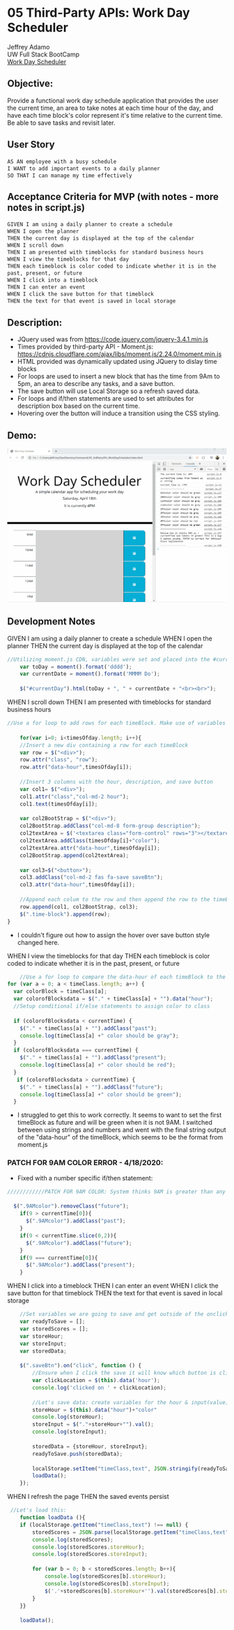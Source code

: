 # 05 Third-Party APIs: Work Day Scheduler

Jeffrey Adamo  
UW Full Stack BootCamp  
[Work Day Scheduler](https://jeffreyadamo.github.io/05_3rdPartyAPIs_WorkDayScheduler/)

## Objective:

Provide a functional work day schedule application that provides the user the current time, an area to take notes at each time hour of the day, and have each time block's color represent it's time relative to the current time.  Be able to save tasks and revisit later. 

## User Story

```
AS AN employee with a busy schedule
I WANT to add important events to a daily planner
SO THAT I can manage my time effectively
```

## Acceptance Criteria for MVP (with notes - more notes in script.js)

```
GIVEN I am using a daily planner to create a schedule
WHEN I open the planner
THEN the current day is displayed at the top of the calendar
WHEN I scroll down
THEN I am presented with timeblocks for standard business hours
WHEN I view the timeblocks for that day
THEN each timeblock is color coded to indicate whether it is in the past, present, or future
WHEN I click into a timeblock
THEN I can enter an event
WHEN I click the save button for that timeblock
THEN the text for that event is saved in local storage
```
## Description:

* JQuery used was from https://code.jquery.com/jquery-3.4.1.min.js
* Times provided by third-party API - Moment.js: https://cdnjs.cloudflare.com/ajax/libs/moment.js/2.24.0/moment.min.js
* HTML provided was dynamically updated using JQuery to dislay time blocks
* For loops are used to insert a new block that has the time from 9Am to 5pm, an area to describe any tasks, and a save button.
* The save button will use Local Storage so a refresh saved data.
* For loops and if/then statements are used to set attributes for description box based on the current time. 
* Hovering over the button will induce a transition using the CSS styling.

## Demo:
![Image](/Assets/WorkDay2.gif)


## Development Notes

GIVEN I am using a daily planner to create a schedule
WHEN I open the planner
THEN the current day is displayed at the top of the calendar
```javascript
//Utilizing moment.js CDN, variables were set and placed into the #currentDay <div>:
    var toDay = moment().format('dddd'); 
    var currentDate = moment().format('MMMM Do');

    $("#currentDay").html(toDay + ", " + currentDate + "<br><br>");
```
WHEN I scroll down
THEN I am presented with timeblocks for standard business hours
```javascript
//Use a for loop to add rows for each timeBlock. Make use of variables and insert the attributes in order to not get confused or too wordy. 

    for(var i=0; i<timesOfday.length; i++){
    //Insert a new div containing a row for each timeBlock
    var row = $("<div>");
    row.attr("class", "row");
    row.attr("data-hour",timesOfday[i]);

    //Insert 3 columns with the hour, description, and save button
    var col1= $("<div>");
    col1.attr("class","col-md-2 hour");
    col1.text(timesOfday[i]);
    
    var col2BootStrap = $("<div>");
    col2BootStrap.addClass("col-md-8 form-group description");
    col2textArea = $('<textarea class="form-control" rows="3"></textarea>');
    col2textArea.addClass(timesOfday[i]+"color");
    col2textArea.attr("data-hour",timesOfday[i]);
    col2BootStrap.append(col2textArea);

    var col3=$("<button>");
    col3.addClass("col-md-2 fas fa-save saveBtn");
    col3.attr("data-hour",timesOfday[i]);

    //Append each colum to the row and then append the row to the timeBlock in the HTML
    row.append(col1, col2BootStrap, col3);
    $(".time-block").append(row);
}
```
* I couldn't figure out how to assign the hover over save button style changed here.

WHEN I view the timeblocks for that day
THEN each timeblock is color coded to indicate whether it is in the past, present, or future
```javascript
    //Use a for loop to compare the data-hour of each timeBlock to the currentTime. I've made sure these are both strings a lot using "typeof".
for (var a = 0; a < timeClass.length; a++) {
  var colorBlock = timeClass[a];
  var colorofBlocksdata = $("." + timeClass[a] + "").data("hour");
  //Setup conditional if/else statements to assign color to class
  
  if (colorofBlocksdata < currentTime) {
    $("." + timeClass[a] + "").addClass("past");
    console.log(timeClass[a] +" color should be gray");
  } 
  if (colorofBlocksdata === currentTime) {
    $("." + timeClass[a] + "").addClass("present");
    console.log(timeClass[a] +" color should be red");
  }
   if (colorofBlocksdata > currentTime) {
    $("." + timeClass[a] + "").addClass("future");
    console.log(timeClass[a] +" color should be green");
  } 
```
* I struggled to get this to work correctly. It seems to want to set the first timeBlock as future and will be green when it is not 9AM. I switched between using strings and numbers and went with the final string output of the "data-hour" of the timeBlock, which seems to be the format from moment.js
### PATCH FOR 9AM COLOR ERROR - 4/18/2020:
* Fixed with a number specific if/then statement:

```javascript
////////////PATCH FOR 9AM COLOR: System thinks 9AM is greater than any other value, so will assign a "future" class. Rewrote an if/then statement specifically for the number 9 and the first number of the currentTime. Since 9 should be higher than 1-8, this works with one digit. For 10, 11, and 12, we'll go back to comparing 9 to currentTime

  $(".9AMcolor").removeClass("future");
    if(9 > currentTime[0]){
      $(".9AMcolor").addClass("past");
    }
    if(9 < currentTime.slice(0,2)){
      $(".9AMcolor").addClass("future");
    }
    if(9 === currentTime[0]){
      $(".9AMcolor").addClass("present");
    }
```


WHEN I click into a timeblock
THEN I can enter an event
WHEN I click the save button for that timeblock
THEN the text for that event is saved in local storage
```javascript
    //Set variables we are going to save and get outside of the onclick:
    var readyToSave = [];
    var storedScores = [];
    var storeHour;
    var storeInput;
    var storedData;

    $(".saveBtn").on("click", function () {
        //Ensure when I click the save it will know which button is clicked
        var clickLocation = $(this).data('hour');
        console.log('clicked on ' + clickLocation);

        //Let's save data: create variables for the hour & input(value)
        storeHour = $(this).data("hour")+"color"
        console.log(storeHour);
        storeInput = $("."+storeHour+"").val();
        console.log(storeInput);

        storedData = {storeHour, storeInput};
        readyToSave.push(storedData);

        localStorage.setItem("timeClass,text", JSON.stringify(readyToSave));
        loadData();
    });
```

WHEN I refresh the page
THEN the saved events persist
```javascript
 //Let's load this:
    function loadData (){
    if (localStorage.getItem("timeClass,text") !== null) {
        storedScores = JSON.parse(localStorage.getItem("timeClass,text"));
        console.log(storedScores);
        console.log(storedScores.storeHour);
        console.log(storedScores.storeInput);

        for (var b = 0; b < storedScores.length; b++){
            console.log(storedScores[b].storeHour);
            console.log(storedScores[b].storeInput);
            $('.'+storedScores[b].storeHour+'').val(storedScores[b].storeInput);
        }
    }}

    loadData();
```
